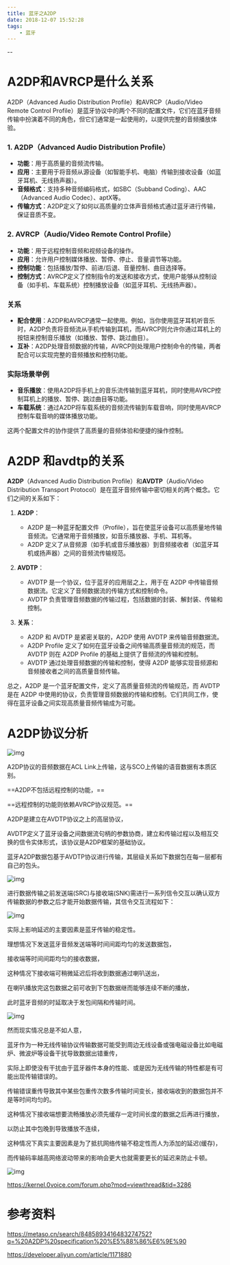 ```yaml
---
title: 蓝牙之A2DP
date: 2018-12-07 15:52:28
tags:
	- 蓝牙
---
```


--

# A2DP和AVRCP是什么关系

A2DP（Advanced Audio Distribution Profile）和AVRCP（Audio/Video Remote Control Profile）是蓝牙协议中的两个不同的配置文件，它们在蓝牙音频传输中扮演着不同的角色，但它们通常是一起使用的，以提供完整的音频播放体验。

### 1. A2DP（Advanced Audio Distribution Profile）
- **功能**：用于高质量的音频流传输。
- **应用**：主要用于将音频从源设备（如智能手机、电脑）传输到接收设备（如蓝牙耳机、无线扬声器）。
- **音频格式**：支持多种音频编码格式，如SBC（Subband Coding）、AAC（Advanced Audio Codec）、aptX等。
- **传输方式**：A2DP定义了如何以高质量的立体声音频格式通过蓝牙进行传输，保证音质不变。

### 2. AVRCP（Audio/Video Remote Control Profile）
- **功能**：用于远程控制音频和视频设备的操作。
- **应用**：允许用户控制媒体播放、暂停、停止、音量调节等功能。
- **控制功能**：包括播放/暂停、前进/后退、音量控制、曲目选择等。
- **控制方式**：AVRCP定义了控制指令的发送和接收方式，使用户能够从控制设备（如手机、车载系统）控制播放设备（如蓝牙耳机、无线扬声器）。

### 关系
- **配合使用**：A2DP和AVRCP通常一起使用。例如，当你使用蓝牙耳机听音乐时，A2DP负责将音频流从手机传输到耳机，而AVRCP则允许你通过耳机上的按钮来控制音乐播放（如播放、暂停、跳过曲目）。
- **互补**：A2DP处理音频数据的传输，AVRCP则处理用户控制命令的传输，两者配合可以实现完整的音频播放和控制功能。

### 实际场景举例
- **音乐播放**：使用A2DP将手机上的音乐流传输到蓝牙耳机，同时使用AVRCP控制耳机上的播放、暂停、跳过曲目等功能。
- **车载系统**：通过A2DP将车载系统的音频流传输到车载音响，同时使用AVRCP控制车载音响的媒体播放功能。

这两个配置文件的协作提供了高质量的音频体验和便捷的操作控制。



# A2DP 和avdtp的关系

**A2DP**（Advanced Audio Distribution Profile）和**AVDTP**（Audio/Video Distribution Transport Protocol）是在蓝牙音频传输中密切相关的两个概念。它们之间的关系如下：

1. **A2DP**：
   - A2DP 是一种蓝牙配置文件（Profile），旨在使蓝牙设备可以高质量地传输音频流。它通常用于音频播放，如音乐播放器、手机、耳机等。
   - A2DP 定义了从音频源（如手机或音乐播放器）到音频接收者（如蓝牙耳机或扬声器）之间的音频流传输规范。

2. **AVDTP**：
   - AVDTP 是一个协议，位于蓝牙的应用层之上，用于在 A2DP 中传输音频数据流。它定义了音频数据流的传输方式和控制命令。
   - AVDTP 负责管理音频数据的传输过程，包括数据的封装、解封装、传输和控制。

3. **关系**：
   - A2DP 和 AVDTP 是紧密关联的，A2DP 使用 AVDTP 来传输音频数据流。
   - A2DP Profile 定义了如何在蓝牙设备之间传输高质量音频流的规范，而 AVDTP 则在 A2DP Profile 的基础上提供了音频流的传输和控制。
   - AVDTP 通过处理音频数据的传输和控制，使得 A2DP 能够实现音频源和音频接收者之间的高质量音频传输。

总之，A2DP 是一个蓝牙配置文件，定义了高质量音频流的传输规范，而 AVDTP 是在 A2DP 中使用的协议，负责管理音频数据的传输和控制。它们共同工作，使得在蓝牙设备之间实现高质量音频传输成为可能。

# A2DP协议分析

![img](images/random_name2/v2-761c6193315b502da82bf4eaddee065b_720w.png)



A2DP协议的音频数据在ACL Link上传输，这与SCO上传输的语音数据有本质区别。

==A2DP不包括远程控制的功能，==

==远程控制的功能则依赖AVRCP协议规范。==

A2DP是建立在AVDTP协议之上的高层协议，

AVDTP定义了蓝牙设备之间数据流句柄的参数协商，建立和传输过程以及相互交换的信令实体形式，该协议是A2DP框架的基础协议。

蓝牙A2DP数据包基于AVDTP协议进行传输，其层级关系如下数据包在每一层都有自己的包头。

![img](images/random_name2/v2-a834ead97e455f37f0eb9167e768373f_720w.png)



进行数据传输之前发送端(SRC)与接收端(SNK)需进行一系列信令交互以确认双方传输数据的参数之后才能开始数据传输，其信令交互流程如下：

![img](images/random_name2/v2-c65b877bc231316bfb545bed344e7085_720w.png)

实际上影响延迟的主要因素是蓝牙传输的稳定性。

理想情况下发送蓝牙音频发送端等时间间距均匀的发送数据包，

接收端等时间间距均匀的接收数据，

这种情况下接收端可稍微延迟后将收到数据通过喇叭送出，

在喇叭播放完这包数据之前可收到下包数据继而能够连续不断的播放，

此时蓝牙音频的时延取决于发包间隔和传输时间。

![img](images/random_name2/v2-fcff29eb4909b85d213053ea96ead293_720w.png)



然而现实情况总是不如人意，

蓝牙作为一种无线传输协议传输数据可能受到周边无线设备或强电磁设备比如电磁炉、微波炉等设备干扰导致数据出错重传，

实际上即使没有干扰由于蓝牙器件本身的性能、或是因为无线传输的特性都是有可能出现传输错误的。

传输错误重传导致其中某些包重传次数多传输时间变长，接收端收到的数据包并不是等时间均匀的。

这种情况下接收端想要流畅播放必须先缓存一定时间长度的数据之后再进行播放，

以防止其中包晚到导致播放不连续，

这种情况下真实主要因素是为了抵抗网络传输不稳定性而人为添加的延迟(缓存)，

而传输码率越高网络波动带来的影响会更大也就需要更长的延迟来防止卡顿。

![img](images/random_name2/v2-7504e297c86e89c5e664ecb19dd23dd9_720w.png)

https://kernel.0voice.com/forum.php?mod=viewthread&tid=3286

# 参考资料

https://metaso.cn/search/8485893416483274752?q=%20A2DP%20specification%20%E5%88%86%E6%9E%90

https://developer.aliyun.com/article/1171880

